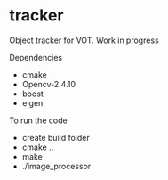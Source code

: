 # tracker
Object tracker for VOT. Work in progress

Dependencies
* cmake
* Opencv-2.4.10
* boost
* eigen

To run the code
* create build folder
* cmake ..
* make
* ./image_processor 
